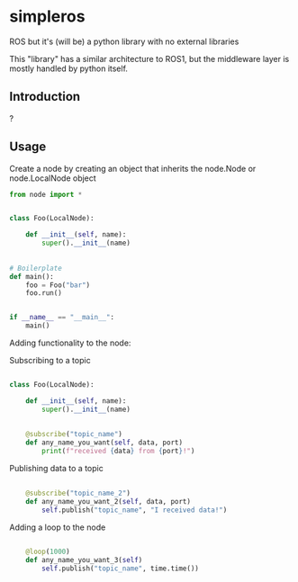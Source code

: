 # simpleros
ROS but it's (will be) a python library with no external libraries


This "library" has a similar architecture to ROS1, but the middleware layer is mostly handled by python itself. 


## Introduction

?

## Usage

Create a node by creating an object that inherits the node.Node or node.LocalNode object

```python
from node import *


class Foo(LocalNode):

    def __init__(self, name):
        super().__init__(name)
        
        
# Boilerplate
def main():
    foo = Foo("bar")
    foo.run()


if __name__ == "__main__":
    main()
```

Adding functionality to the node:


Subscribing to a topic

```python

class Foo(LocalNode):

    def __init__(self, name):
        super().__init__(name)
        
        
    @subscribe("topic_name")
    def any_name_you_want(self, data, port)
        print(f"received {data} from {port}!")

```

Publishing data to a topic

```python
        
    @subscribe("topic_name_2")
    def any_name_you_want_2(self, data, port)
        self.publish("topic_name", "I received data!")

```


Adding a loop to the node

```python
    
    @loop(1000)
    def any_name_you_want_3(self)
        self.publish("topic_name", time.time())

```
